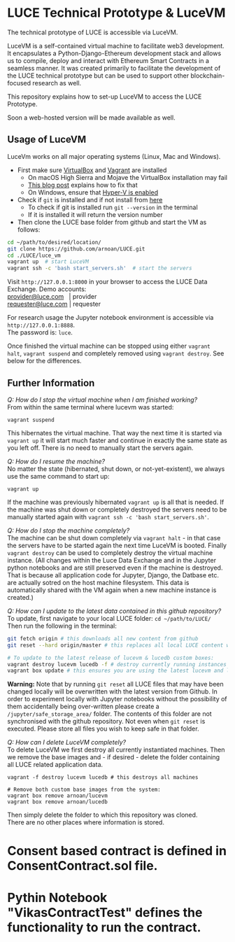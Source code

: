 # LUCE Technical Prototype & LuceVM

The technical prototype of LUCE is accessible via LuceVM.

LuceVM is a self-contained virtual machine to facilitate web3 development. It encapsulates a Python-Django-Ethereum development stack and allows us to compile, deploy and interact with Ethereum Smart Contracts in a seamless manner. It was created primarily to facilitate the development of the LUCE technical prototype but can be used to support other blockchain-focused research as well.

This repository explains how to set-up LuceVM to access the LUCE Prototype.

Soon a web-hosted version will be made available as well.

## Usage of LuceVM
LuceVm works on all major operating systems (Linux, Mac and Windows).

* First make sure [VirtualBox](https://www.virtualbox.org/) and [Vagrant](https://www.vagrantup.com/) are installed
  * On macOS High Sierra and Mojave the VirtualBox installation may fail
  * [This blog post](https://medium.com/@DMeechan/fixing-the-installation-failed-virtualbox-error-on-mac-high-sierra-7c421362b5b5) explains how to fix that
  * On Windows, ensure that [Hyper-V is enabled](https://www.vagrantup.com/docs/hyperv/)
* Check if `git` is installed and if not install from [here](https://git-scm.com)
  * To check if git is installed run `git --version` in the terminal 
  * If it is installed it will return the version number
* Then clone the LUCE base folder from github and start the VM as follows:

```bash
cd ~/path/to/desired/location/
git clone https://github.com/arnoan/LUCE.git
cd ./LUCE/luce_vm 
vagrant up  # start LuceVM
vagrant ssh -c 'bash start_servers.sh' 	# start the servers
```

Visit `http://127.0.0.1:8000` in your browser to access the LUCE Data Exchange.
Demo accounts:  
provider@luce.com &nbsp; | provider  
requester@luce.com  | requester  

For research usage the Jupyter notebook environment is accessible via `http://127.0.0.1:8888`.  
The password is: `luce`.

Once finished the virtual machine can be stopped using either `vagrant halt`, `vagrant suspend` and completely removed using `vagrant destroy`. See below for the differences.

## Further Information

*Q: How do I stop the virtual machine when I am finished working?*   
From within the same terminal where lucevm was started:
```
vagrant suspend
```
This hibernates the virtual machine. That way the next time it is started via `vagrant up` it will start much faster and continue in exactly the same state as you left off. There is no need to manually start the servers again.

*Q: How do I resume the machine?*   
No matter the state (hibernated, shut down, or not-yet-existent), we always use the same command to start up:
```
vagrant up
```
If the machine was previously hibernated `vagrant up` is all that is needed. If the machine was shut down or completely destroyed the servers need to be manually started again with `vagrant ssh -c 'bash start_servers.sh'`.

*Q: How do I stop the machine completely?*   
The machine can be shut down completely via `vagrant halt` - in that case the servers have to be started again the next time LuceVM is booted. Finally `vagrant destroy` can be used to completely destroy the virtual machine instance. (All changes within the Luce Data Exchange and in the Jupyter python notebooks and are still preserved even if the machine is destroyed. That is because all application code for Jupyter, Django, the Datbase etc. are actually sotred on the host machine filesystem. This data is automatically shared with the VM again when a new machine instance is created.)

*Q: How can I update to the latest data contained in this github repository?*  
To update, first navigate to your local LUCE folder: `cd ~/path/to/LUCE/`  
Then run the following in the terminal:  
```bash
git fetch origin # this downloads all new content from github
git reset --hard origin/master # this replaces all local LUCE content with the newest updates

# To update to the latest release of lucevm & lucedb custom boxes:
vagrant destroy lucevm lucedb -f # destroy currently running instances of boxes
vagrant box update # this ensures you are using the latest lucevm and lucedb boxes
```

**Warning:** Note that by running `git reset` all LUCE files that may have been changed locally will be overwritten with the latest version from Github. In order to experiment locally with Jupyter notebooks without the possibility of them accidentally being over-written please create a `/jupyter/safe_storage_area/` folder. The contents of this folder are not synchronised with the github repository. Not even when `git reset` is executed. Please store all files you wish to keep safe in that folder.

*Q: How can I delete LuceVM completely?*   
To delete LuceVM we first destroy all currently instantiated machines. Then we remove the base images and - if desired - delete the folder containing all LUCE related application data.
```
vagrant -f destroy lucevm lucedb # this destroys all machines

# Remove both custom base images from the system:
vagrant box remove arnoan/lucevm 
vagrant box remove arnoan/lucedb 
```
Then simply delete the folder to which this repository was cloned.  
There are no other places where information is stored. 

# Consent based contract is defined in ConsentContract.sol file.
# Pythin Notebook "VikasContractTest" defines the functionality to run the contract.
